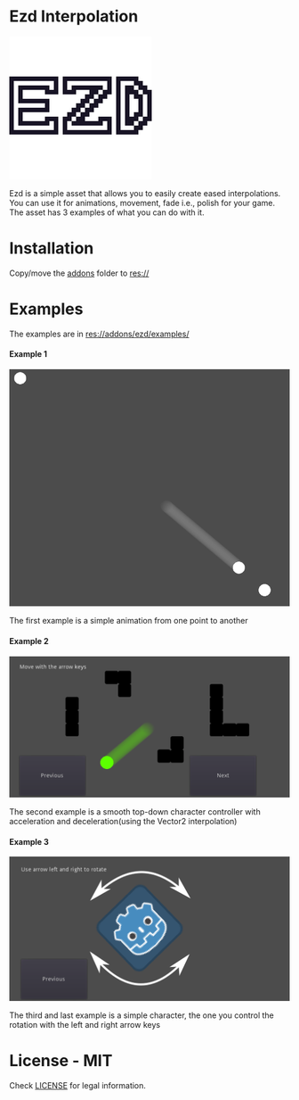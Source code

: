 # Ezd Interpolation

![Logo](https://github.com/DavidBF16/ezd-interpolation/blob/main/ezd-logo.png?raw=true)

 Ezd is a simple asset that allows you to easily create eased interpolations. You can use it for animations, movement, fade i.e., polish for your game.
 The asset has 3 examples of what you can do with it.


 # Installation
 Copy/move the [addons](https://github.com/DavidBF16/ezd-interpolation/tree/main/addons) folder to [res://](https://docs.godotengine.org/en/stable/getting_started/step_by_step/filesystem.html#resource-path)
 
 
 # Examples
 The examples are in [res://addons/ezd/examples/](https://github.com/DavidBF16/ezd-interpolation/tree/main/addons/ezd/examples)
 
 #### Example 1
 ![Example1](https://github.com/DavidBF16/ezd-interpolation/blob/main/example1Screenshot.png?raw=true)
 
 The first example is a simple animation from one point to another
 
 
 #### Example 2
 ![Example2](https://github.com/DavidBF16/ezd-interpolation/blob/main/example2Screenshot.png?raw=true)
 
 The second example is a smooth top-down character controller with acceleration and deceleration(using the Vector2 interpolation)


 #### Example 3
 ![Example3](https://github.com/DavidBF16/ezd-interpolation/blob/main/example3Screenshot.png?raw=true)
 
 The third and last example is a simple character, the one you control the rotation with the left and right arrow keys


 # License - MIT
 Check [LICENSE](https://github.com/DavidBF16/ezd-interpolation/blob/main/LICENSE) for legal information.

